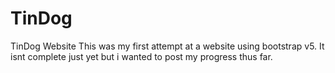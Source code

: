 # TinDog
TinDog Website
This was my first attempt at a website using bootstrap v5. It isnt complete just yet but i wanted to post my progress thus far. 

